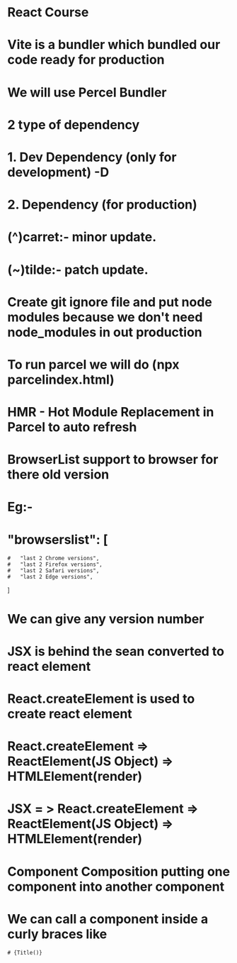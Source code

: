 # React Course
# Vite is a bundler which bundled our code ready for production
# We will use Percel Bundler
# 2 type of dependency
#   1. Dev Dependency (only for development) -D
#   2. Dependency (for production)
# (^)carret:- minor update.
# (~)tilde:- patch update.
# Create git ignore file and put node modules because we don't need node_modules in out production
# To run parcel we will do (npx parcelindex.html)
# HMR - Hot Module Replacement in Parcel to auto refresh
# BrowserList support to browser for there old version
# Eg:- 
# "browserslist": [
    #   "last 2 Chrome versions",
    #   "last 2 Firefox versions",
    #   "last 2 Safari versions",
    #   "last 2 Edge versions",
]
# We can give any version number
# JSX is behind the sean converted to react element
# React.createElement is used to create react element
# React.createElement => ReactElement(JS Object) => HTMLElement(render)
# JSX = > React.createElement => ReactElement(JS Object) => HTMLElement(render)
# Component Composition putting one component into another component
# We can call a component inside a curly braces like
    # {Title()}